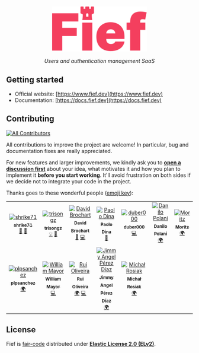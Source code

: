 <p align="center">
  <img src="https://raw.githubusercontent.com/fief-dev/.github/main/logos/logo-full-red.svg?sanitize=true" alt="Fief" width="256">
</p>

<p align="center">
    <em>Users and authentication management SaaS</em>
</p>

## Getting started

* Official website: [https://www.fief.dev](https://www.fief.dev)
* Documentation: [https://docs.fief.dev](https://docs.fief.dev)

## Contributing

<!-- ALL-CONTRIBUTORS-BADGE:START - Do not remove or modify this section -->
[![All Contributors](https://img.shields.io/badge/all_contributors-12-orange.svg?style=flat-square)](#contributors-)
<!-- ALL-CONTRIBUTORS-BADGE:END -->

All contributions to improve the project are welcome! In particular, bug and documentation fixes are really appreciated.

For new features and larger improvements, we kindly ask you to [**open a discussion first**](https://github.com/orgs/fief-dev/discussions/new?category=ideas) about your idea, what motivates it and how you plan to implement it **before you start working**. It'll avoid frustration on both sides if we decide not to integrate your code in the project.

Thanks goes to these wonderful people ([emoji key](https://allcontributors.org/docs/en/emoji-key)):

<!-- ALL-CONTRIBUTORS-LIST:START - Do not remove or modify this section -->
<!-- prettier-ignore-start -->
<!-- markdownlint-disable -->
<table>
  <tbody>
    <tr>
      <td align="center"><a href="https://github.com/shrike71"><img src="https://avatars.githubusercontent.com/u/748514?v=4?s=100" width="100px;" alt="shrike71"/><br /><sub><b>shrike71</b></sub></a><br /><a href="https://github.com/fief-dev/fief/issues?q=author%3Ashrike71" title="Bug reports">🐛</a> <a href="#ideas-shrike71" title="Ideas, Planning, & Feedback">🤔</a></td>
      <td align="center"><a href="https://growthengineai.com"><img src="https://avatars.githubusercontent.com/u/4735784?v=4?s=100" width="100px;" alt="trisongz"/><br /><sub><b>trisongz</b></sub></a><br /><a href="#example-trisongz" title="Examples">💡</a> <a href="#ideas-trisongz" title="Ideas, Planning, & Feedback">🤔</a></td>
      <td align="center"><a href="https://github.com/davidbrochart"><img src="https://avatars.githubusercontent.com/u/4711805?v=4?s=100" width="100px;" alt="David Brochart"/><br /><sub><b>David Brochart</b></sub></a><br /><a href="https://github.com/fief-dev/fief/commits?author=davidbrochart" title="Documentation">📖</a> <a href="https://github.com/fief-dev/fief/commits?author=davidbrochart" title="Code">💻</a></td>
      <td align="center"><a href="https://github.com/paolodina"><img src="https://avatars.githubusercontent.com/u/1157401?v=4?s=100" width="100px;" alt="Paolo Dina"/><br /><sub><b>Paolo Dina</b></sub></a><br /><a href="https://github.com/fief-dev/fief/issues?q=author%3Apaolodina" title="Bug reports">🐛</a></td>
      <td align="center"><a href="https://github.com/duber000"><img src="https://avatars.githubusercontent.com/u/12467861?v=4?s=100" width="100px;" alt="duber000"/><br /><sub><b>duber000</b></sub></a><br /><a href="https://github.com/fief-dev/fief/commits?author=duber000" title="Code">💻</a></td>
      <td align="center"><a href="https://theraloss.com"><img src="https://avatars.githubusercontent.com/u/6277291?v=4?s=100" width="100px;" alt="Danilo Polani"/><br /><sub><b>Danilo Polani</b></sub></a><br /><a href="#translation-danilopolani" title="Translation">🌍</a></td>
      <td align="center"><a href="https://github.com/ChuckMoe"><img src="https://avatars.githubusercontent.com/u/25569291?v=4?s=100" width="100px;" alt="Moritz"/><br /><sub><b>Moritz</b></sub></a><br /><a href="#translation-ChuckMoe" title="Translation">🌍</a></td>
    </tr>
    <tr>
      <td align="center"><a href="https://github.com/plpsanchez"><img src="https://avatars.githubusercontent.com/u/45295173?v=4?s=100" width="100px;" alt="plpsanchez"/><br /><sub><b>plpsanchez</b></sub></a><br /><a href="#translation-plpsanchez" title="Translation">🌍</a></td>
      <td align="center"><a href="https://github.com/WilliamMayor"><img src="https://avatars.githubusercontent.com/u/403126?v=4?s=100" width="100px;" alt="William Mayor"/><br /><sub><b>William Mayor</b></sub></a><br /><a href="https://github.com/fief-dev/fief/commits?author=WilliamMayor" title="Code">💻</a></td>
      <td align="center"><a href="http://ruipoliveira.github.io/"><img src="https://avatars.githubusercontent.com/u/10942886?v=4?s=100" width="100px;" alt="Rui Oliveira"/><br /><sub><b>Rui Oliveira</b></sub></a><br /><a href="#translation-ruipoliveira" title="Translation">🌍</a> <a href="https://github.com/fief-dev/fief/commits?author=ruipoliveira" title="Code">💻</a></td>
      <td align="center"><a href="https://jimscope.is-a.dev"><img src="https://avatars.githubusercontent.com/u/27647007?v=4?s=100" width="100px;" alt="Jimmy Angel Pérez Díaz"/><br /><sub><b>Jimmy Angel Pérez Díaz</b></sub></a><br /><a href="#translation-JimScope" title="Translation">🌍</a></td>
      <td align="center"><a href="https://pasteman.dev/"><img src="https://avatars.githubusercontent.com/u/5132385?v=4?s=100" width="100px;" alt="Michał Rosiak"/><br /><sub><b>Michał Rosiak</b></sub></a><br /><a href="#translation-michaldev" title="Translation">🌍</a></td>
    </tr>
  </tbody>
</table>

<!-- markdownlint-restore -->
<!-- prettier-ignore-end -->

<!-- ALL-CONTRIBUTORS-LIST:END -->

## License

Fief is [fair-code](http://faircode.io) distributed under [**Elastic License 2.0 (ELv2)**](https://github.com/fief-dev/fief/blob/main/LICENSE.md).
